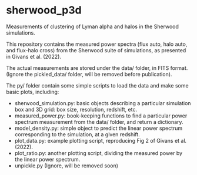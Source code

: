 # sherwood_p3d
Measurements of clustering of Lyman alpha and halos in the Sherwood simulations. 

This repository contains the measured power spectra (flux auto, halo auto, and flux-halo cross) from the Sherwood suite of simulations, as presented in Givans et al. (2022).

The actual measurements are stored under the data/ folder, in FITS format. (Ignore the pickled_data/ folder, will be removed before publication).

The py/ folder contain some simple scripts to load the data and make some basic plots, including:
 - sherwood_simulation.py: basic objects describing a particular simulation box and 3D grid: box size, resolution, redshift, etc.
 - measured_power.py: book-keeping functions to find a particular power spectrum measurement from the data/ folder, and return a dictionary.
 - model_density.py: simple object to predict the linear power spectrum corresponding to the simulation, at a given redshift.
 - plot_data.py: example plotting script, reproducing Fig 2 of Givans et al. (2022).
 - plot_ratio.py: another plotting script, dividing the measured power by the linear power spectrum.
 - unpickle.py  (Ignore, will be removed soon)
